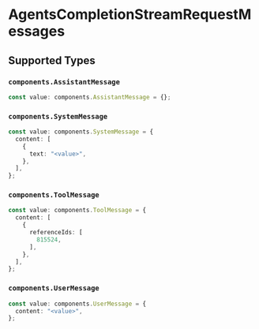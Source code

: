 # AgentsCompletionStreamRequestMessages


## Supported Types

### `components.AssistantMessage`

```typescript
const value: components.AssistantMessage = {};
```

### `components.SystemMessage`

```typescript
const value: components.SystemMessage = {
  content: [
    {
      text: "<value>",
    },
  ],
};
```

### `components.ToolMessage`

```typescript
const value: components.ToolMessage = {
  content: [
    {
      referenceIds: [
        815524,
      ],
    },
  ],
};
```

### `components.UserMessage`

```typescript
const value: components.UserMessage = {
  content: "<value>",
};
```

